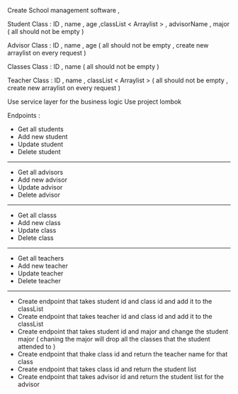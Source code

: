
Create School management  software   ,

Student Class :
ID , name , age ,classList < Arraylist > , advisorName , major ( all should not be empty )

Advisor Class :
ID , name , age ( all should not be empty , create new arraylist on every request )

Classes Class :
ID , name ( all should not be empty )

Teacher Class :
ID , name , classList < Arraylist > ( all should not be empty , create new arraylist on every request )

Use service layer for the business logic
Use project lombok 

Endpoints :

- Get all students
- Add new student
- Update student
- Delete student
---
- Get all advisors
- Add new advisor
- Update advisor
- Delete advisor
---
- Get all classs
- Add new class
- Update class
- Delete class
---
- Get all teachers
- Add new teacher
- Update teacher
- Delete teacher
---
- Create endpoint that takes student id and class id and add it to the classList
- Create endpoint that takes teacher id and class id and add it to the classList
- Create endpoint that takes student id and major and change the student major ( chaning the major will drop all the classes that the student attended to )
- Create endpoint that thake class id and return the teacher name for that class
- Create endpoint that takes class id and return the student list 
- Create endpoint that takes advisor id and return the student list for the advisor 
